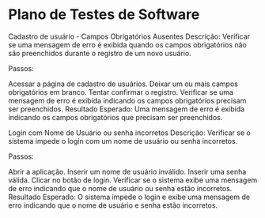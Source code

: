 # Plano de Testes de Software

Cadastro de usuário - Campos Obrigatórios Ausentes
Descrição: Verificar se uma mensagem de erro é exibida quando os campos obrigatórios não são preenchidos durante o registro de um novo usuário.

Passos:

Acessar a página de cadastro de usuários.
Deixar um ou mais campos obrigatórios em branco.
Tentar confirmar o registro.
Verificar se uma mensagem de erro é exibida indicando os campos obrigatórios precisam ser preenchidos.
Resultado Esperado: Uma mensagem de erro é exibida indicando os campos obrigatórios que precisam ser preenchidos.

Login com Nome de Usuário ou senha incorretos
Descrição: Verificar se o sistema impede o login com um nome de usuário ou senha incorretos.

Passos:

Abrir a aplicação.
Inserir um nome de usuário inválido.
Inserir uma senha válida.
Clicar no botão de login.
Verificar se o sistema exibe uma mensagem de erro indicando que o nome de usuário ou senha estão incorretos.
Resultado Esperado: O sistema impede o login e exibe uma mensagem de erro indicando que o nome de usuário e senha estão incorretos.

